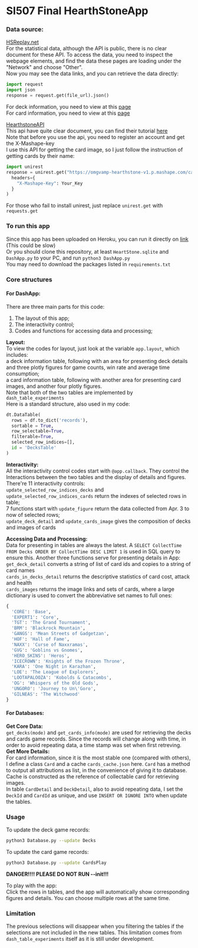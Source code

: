 # SI507 Final HearthStoneApp
### Data source:   
[HSReplay.net](https://hsreplay.net/)      
For the statistical data, although the API is public, there is no clear document for these API.
To access the data, you need to inspect the webpage elements, and find the data these pages
are loading under the "Network" and choose "Other".  
Now you may see the data links, and you can retrieve the data directly:  
```python
import request
import json
response = request.get(file_url).json()
```
For deck information, you need to view at this [page](https://hsreplay.net/decks/)   
For card information, you need to view at this [page](https://hsreplay.net/cards/)  

[HearthstoneAPI](http://hearthstoneapi.com/#start)   
This api have quite clear document, you can find their tutorial [here](https://market.mashape.com/omgvamp/hearthstone)  
Note that before you use the api, you need to register an account and get the X-Mashape-key   
I use this API for getting the card image, so I just follow the instruction of getting cards by their name:
```python
import unirest
response = unirest.get("https://omgvamp-hearthstone-v1.p.mashape.com/cards/search/{name}",
  headers={
    "X-Mashape-Key": Your_Key
  }
)
```
For those who fail to install unirest, just replace `unirest.get` with `requests.get`

### To run this app
Since this app has been uploaded on Heroku, you can run it directly on [link](https://si-507-final-hearthstone-app.herokuapp.com/) (This could be slow)  
Or you should clone this repository, at least `HeartStone.sqlite` and `DashApp.py`
to your PC, and run `python3 DashApp.py`  
You may need to download the packages listed in `requirements.txt`  

### Core structures
#### For DashApp:
There are three main parts for this code:  
1. The layout of this app;     
2. The interactivity control;
3. Codes and functions for accessing data and processing;  

**Layout:**       
To view the codes for layout, just look at the variable `app.layout`, which includes:  
a deck information table, following with an area for presenting deck details and three plotly
figures for game counts, win rate and average time consumption;  
a card information table, following with another area for presenting card images, and another
four plotly figures.  
Note that both of the two tables are implemented by `dash_table_experiments`  
Here is a standard structure, also used in my code:  
```python
dt.DataTable(
  rows = df.to_dict('records'),
  sortable = True,
  row_selectable=True,
  filterable=True,
  selected_row_indices=[],
  id = 'DecksTable'
)
```   
**Interactivity:**      
All the interactivity control codes start with `@app.callback`. They control the Interactions
between the two tables and the display of details and figures.    
There're 11 interactivity controls:  
`update_selected_row_indices_decks` and `update_selected_row_indices_cards` return the indexes of selected rows in table;  
7 functions start with `update_figure` return the data collected from Apr. 3 to now of selected rows;   
`update_deck_detail` and `update_cards_image` gives the composition of decks and images of cards

**Accessing Data and Processing:**    
Data for presenting in tables are always the latest. A `SELECT CollectTime FROM Decks ORDER BY CollectTime DESC LIMIT 1` is used in SQL query to ensure this.
Another three functions serve for presenting details in App:   
`get_deck_detail` converts a string of list of card ids and copies to a string of card names     
`cards_in_decks_detail` returns the descriptive statistics of card cost, attack and health     
`cards_images` returns the image links and sets of cards, where a large dictionary is used to convert the abbreviative set names to full ones:
```python
{
  'CORE': 'Base',
  'EXPERT1': 'Core',
  'TGT': 'The Grand Tournament',
  'BRM': 'Blackrock Mountain',
  'GANGS': 'Mean Streets of Gadgetzan',
  'HOF': 'Hall of Fame',
  'NAXX': 'Curse of Naxxramas',
  'GVG': 'Goblins vs Gnomes',
  'HERO_SKINS': 'Heros',
  'ICECROWN': 'Knights of the Frozen Throne',
  'KARA': 'One Night in Karazhan',
  'LOE': 'The League of Explorers',
  'LOOTAPALOOZA': 'Kobolds & Catacombs',
  'OG': 'Whispers of the Old Gods',
  'UNGORO': 'Journey to Un\'Goro',
  'GILNEAS': 'The Witchwood'
}
```

#### For Databases:  
**Get Core Data:**      
`get_decks(mode)` and `get_cards_info(mode)` are used for retrieving the decks and cards game records. Since the records will change along with time, in order to avoid repeating data, a time stamp was set when first retreving.   
**Get More Details:**    
For card information, since it is the most stable one (compared with others), I define a class `Card` and a cache `cards_cache.json` here. `Card` has a method to output all attributions as list, in the convenience of giving it to database. Cache is constructed as the reference of collectable card for retrieving images.    
In table `CardDetail` and `DeckDetail`, also to avoid repeating data, I set the `DeckId` and `CardId` as unique, and use `INSERT OR IGNORE INTO` when update the tables.

### Usage  
To update the deck game records:   
```bash
python3 Database.py --update Decks
```
To update the card game records:    
```bash
python3 Database.py --update CardsPlay
```
**DANGER!!!! PLEASE DO NOT RUN --init!!!**   

To play with the app:   
Click the rows in tables, and the app will automatically show corresponding figures and details. You can choose multiple rows at the same time.

### Limitation
The previous selections will disappear when you filtering the tables if the selections are not included in the new tables. This limitation comes from `dash_table_experiments` itself as it is still under development.
